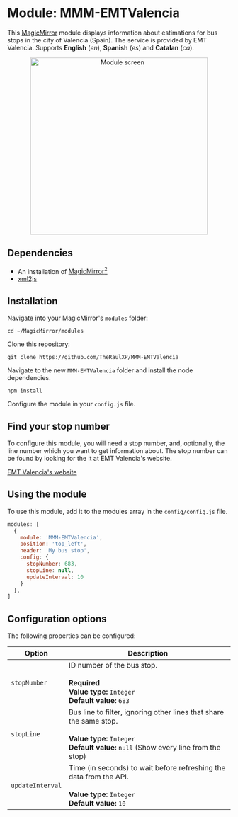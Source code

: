 # Module: MMM-EMTValencia
This [MagicMirror](https://github.com/MichMich/MagicMirror) module displays information about estimations for bus stops in the city of Valencia (Spain). The service is provided by EMT Valencia. Supports **English** (*en*), **Spanish** (*es*) and **Catalan** (*ca*).

<center><img src="https://theraulxp.es/legacy/emt_magicmirror.png" alt="Module screen" width="400"></center>

## Dependencies
- An installation of [MagicMirror<sup>2</sup>](https://github.com/MichMich/MagicMirror)
- [xml2js](https://www.npmjs.com/package/xml2js)

## Installation

Navigate into your MagicMirror's `modules` folder:
```
cd ~/MagicMirror/modules
```

Clone this repository:
```
git clone https://github.com/TheRaulXP/MMM-EMTValencia
```

Navigate to the new `MMM-EMTValencia` folder and install the node dependencies.
```
npm install
```

Configure the module in your `config.js` file.

## Find your stop number
To configure this module, you will need a stop number, and, optionally, the line number which you want to get information about. The stop number can be found by looking for the it at EMT Valencia's website.  


[EMT Valencia's website](http://www.emtvalencia.es/)


## Using the module

To use this module, add it to the modules array in the `config/config.js` file. 

```javascript
modules: [
  {
    module: 'MMM-EMTValencia',
    position: 'top_left',
    header: 'My bus stop',
    config: {
      stopNumber: 683,
      stopLine: null,
      updateInterval: 10
    }
  },
]
```

## Configuration options

The following properties can be configured:

| Option                       | Description
| ---------------------------- | -----------
| `stopNumber`                 | ID number of the bus stop.<br><br>**Required**<br>**Value type:** `Integer`<br>**Default value:** `683`
| `stopLine`                 | Bus line to filter, ignoring other lines that share the same stop.<br><br>**Value type:** `Integer`<br>**Default value:** ` null ` (Show every line from the stop)
| `updateInterval`             | Time (in seconds) to wait before refreshing the data from the API.<br><br>**Value type:** `Integer`<br>**Default value:** `10`
